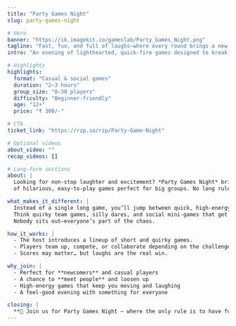 ```yaml
---
title: "Party Games Night"
slug: party-games-night

# Hero
banner: "https://ik.imagekit.io/gameslab/Party_Games_Night.png"
tagline: "Fast, fun, and full of laughs—where every round brings a new surprise."
intro: "An evening of lighthearted, quick-fire games designed to break the ice and bring the energy up."

# Highlights
highlights:
  format: "Casual & social games"
  duration: "2–3 hours"
  group_size: "8–30 players"
  difficulty: "Beginner-friendly"
  age: "12+"
  price: "₹ 300/-"

# CTA
ticket_link: "https://rzp.io/rzp/Party-Game-Night"   

# Optional videos
about_video: ""
recap_videos: []  

# Long-form sections
about: |
  Looking for non-stop laughter and excitement? *Party Games Night* brings a curated lineup 
  of hilarious, easy-to-play games perfect for big groups. No long rules, no downtime—just instant fun.  

what_makes_it_different: |
  Instead of a single long game, you’ll jump between quick, high-energy challenges.  
  Think quirky team games, silly dares, and social mini-games that get everyone involved.  
  Nobody sits out—everyone’s part of the chaos.  

how_it_works: |
  - The host introduces a lineup of short and quirky games.  
  - Players team up, compete, or collaborate depending on the challenge.  
  - Scores may matter… but laughs are the real win.  

why_join: |
  - Perfect for **newcomers** and casual players  
  - A chance to **meet people** and loosen up  
  - High-energy games that keep you moving and laughing  
  - A feel-good evening with something for everyone  

closing: |
  **🎉 Join us for Party Games Night — where the only rule is to have fun!**
---
```

